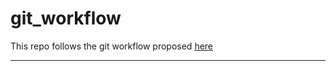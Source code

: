 # git_workflow

This repo follows the git workflow proposed [here](https://nvie.com/posts/a-successful-git-branching-model/)

- - - -